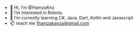 - 👋 Hi, I’m @HamzaKnz
- 👀 I’m interested in Robots.
- 🌱 I’m currently learning C#, Java, Dart, Kotlin and Javascript 
- 📫 reach me 1hamzakanza@gmail.com

<!---
HamzaKnz/HamzaKnz is a ✨ special ✨ repository because its `README.md` (this file) appears on your GitHub profile.
You can click the Preview link to take a look at your changes.
--->

